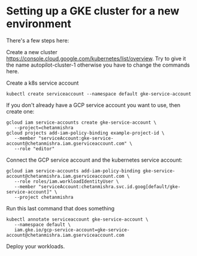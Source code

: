 # Setting up a GKE cluster for a new environment
There's a few steps here:

Create a new cluster https://console.cloud.google.com/kubernetes/list/overview. Try to give it the name autopilot-cluster-1 otherwise you have to change the commands here. 

Create a k8s service account

```
kubectl create serviceaccount --namespace default gke-service-account
```
If you don't already have a GCP service account you want to use, then create one:
```
gcloud iam service-accounts create gke-service-account \
   --project=chetanmishra
gcloud projects add-iam-policy-binding example-project-id \
   --member "serviceAccount:gke-service-account@chetanmishra.iam.gserviceaccount.com" \
   --role "editor"
```
Connect the GCP service account and the kubernetes service account:
```
gcloud iam service-accounts add-iam-policy-binding gke-service-account@chetanmishra.iam.gserviceaccount.com \
   --role roles/iam.workloadIdentityUser \
   --member "serviceAccount:chetanmishra.svc.id.goog[default/gke-service-account]" \
   --project chetanmishra
```
Run this last command that does something
```
kubectl annotate serviceaccount gke-service-account \
   --namespace default \
   iam.gke.io/gcp-service-account=gke-service-account@chetanmishra.iam.gserviceaccount.com
```
Deploy your workloads.
